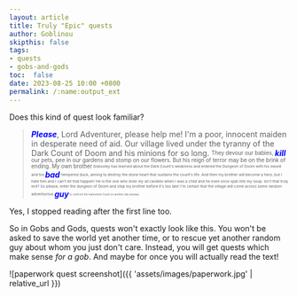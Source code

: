 ```yaml
---
layout: article
title: Truly "Epic" quests
author: Goblinou
skipthis: false
tags:
- quests
- gobs-and-gods
toc:  false
date: 2023-08-25 10:00 +0800
permalink: /:name:output_ext
---
```


Does this kind of quest look familiar?

> <span style="color:blue">***Please***</span>, Lord Adventurer, please help me!
I'm a poor, innocent maiden in desperate need of aid. 
Our village lived under the tyranny of the Dark Count of Doom and his minions for so long. 
<sub><sup>They devour our babies, </sup></sub><span style="color:blue">***kill***</span><sub><sup> our pets, pee in our gardens and stomp on our flowers.
But his reign of terror may be on the brink of ending. My own brother</sup></sub><sub><sup><sub><sup>
 Gobooley has learned about the Dark Count's weakness and entered the Dungeon of Doom with his sword and his </sup></sub></sup></sub> <span style="color:blue">***bad***</span><sub><sup><sub><sup>-tempered  duck, aiming to destroy the stone heart that sustains the count's life.
And then my brother will become a hero, but I hate him and I can't let that happen! 
He is the one who stole my all candies when I was a child and he even once spat into my soup. Isn't that truly evil? So please, enter the dungeon of Doom and stop my brother before it's too late! 
I'm certain that the village will come across some random adventurous </sup></sub></sup></sub><span style="color:blue">***guy***</span><sub><sup><sub><sup><sub><sup> to confront the malevolent Count on another day anyway.
</sup></sub></sup></sub></sup></sub>


Yes, I stopped reading after the first line too. 

So in Gobs and Gods, quests won't exactly look like this. You won't be asked to save the world yet another time, or to rescue yet another random guy about whom you just don't care.
Instead, you will get quests which make sense *for a gob*. And maybe for once you will actually read the text! 

![paperwork quest screenshot]({{ 'assets/images/paperwork.jpg' | relative_url }})


